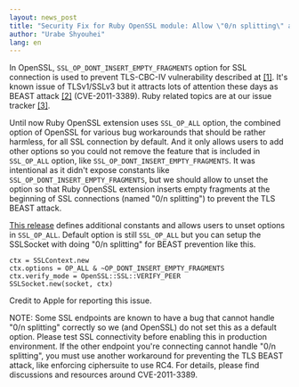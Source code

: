 ```yaml
---
layout: news_post
title: "Security Fix for Ruby OpenSSL module: Allow \"0/n splitting\" as a prevention for the TLS BEAST attack."
author: "Urabe Shyouhei"
lang: en
---
```


In OpenSSL, `SSL_OP_DONT_INSERT_EMPTY_FRAGMENTS` option for SSL
connection is used to prevent TLS-CBC-IV vulnerability described at
[\[1\]][1]. It\'s known issue of TLSv1/SSLv3 but it attracts lots of
attention these days as BEAST attack [\[2\]][2] (CVE-2011-3389). Ruby
related topics are at our issue tracker [\[3\]][3].

Until now Ruby OpenSSL extension uses `SSL_OP_ALL` option, the combined
option of OpenSSL for various bug workarounds that should be rather
harmless, for all SSL connection by default. And it only allows users to
add other options so you could not remove the feature that is included
in `SSL_OP_ALL` option, like `SSL_OP_DONT_INSERT_EMPTY_FRAGMENTS`. It
was intentional as it didn\'t expose constants like
`SSL_OP_DONT_INSERT_EMPTY_FRAGMENTS`, but we should allow to unset the
option so that Ruby OpenSSL extension inserts empty fragments at the
beginning of SSL connections (named \"0/n splitting\") to prevent the
TLS BEAST attack.

[This release][4] defines additional constants and allows users to unset
options in `SSL_OP_ALL`. Default option is still `SSL_OP_ALL` but you
can setup the SSLSocket with doing \"0/n splitting\" for BEAST
prevention like this.

    ctx = SSLContext.new
    ctx.options = OP_ALL & ~OP_DONT_INSERT_EMPTY_FRAGMENTS
    ctx.verify_mode = OpenSSL::SSL::VERIFY_PEER
    SSLSocket.new(socket, ctx)

Credit to Apple for reporting this issue.

NOTE: Some SSL endpoints are known to have a bug that cannot handle
\"0/n splitting\" correctly so we (and OpenSSL) do not set this as a
default option. Please test SSL connectivity before enabling this in
production environment. If the other endpoint you\'re connecting cannot
handle \"0/n splitting\", you must use another workaround for preventing
the TLS BEAST attack, like enforcing ciphersuite to use RC4. For
details, please find discussions and resources around CVE-2011-3389.



[1]: http://www.openssl.org/~bodo/tls-cbc.txt
[2]: http://web.nvd.nist.gov/view/vuln/detail?vulnId=CVE-2011-3389
[3]: https://bugs.ruby-lang.org/5353
[4]: http://mla.n-z.jp/?ruby-talk=393484
